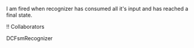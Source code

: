 I am fired when recognizer has consumed all it's input and has reached a final state.

!! Collaborators

DCFsmRecognizer